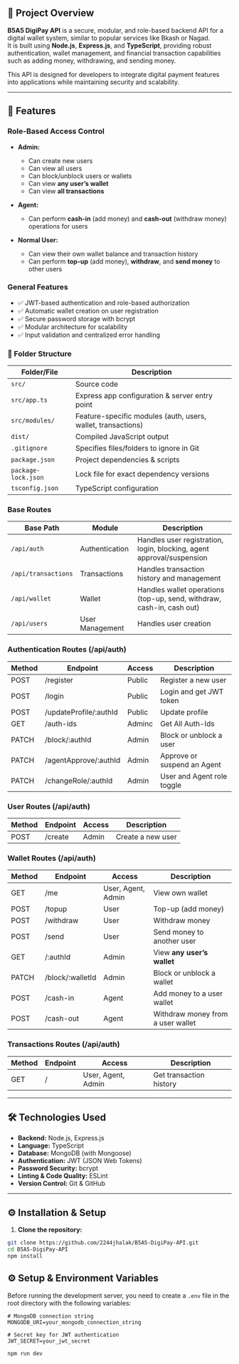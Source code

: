 

## 📌 Project Overview

**B5A5 DigiPay API** is a secure, modular, and role-based backend API for a digital wallet system, similar to popular services like Bkash or Nagad.  
It is built using **Node.js**, **Express.js**, and **TypeScript**, providing robust authentication, wallet management, and financial transaction capabilities such as adding money, withdrawing, and sending money.

This API is designed for developers to integrate digital payment features into applications while maintaining security and scalability.

---

## 🚀 Features

### Role-Based Access Control

- **Admin:**  
  - Can create new users  
  - Can view all users  
  - Can block/unblock users or wallets  
  - Can view **any user’s wallet**  
  - Can view **all transactions**  

- **Agent:**  
  - Can perform **cash-in** (add money) and **cash-out** (withdraw money) operations for users  

- **Normal User:**  
  - Can view their own wallet balance and transaction history  
  - Can perform **top-up** (add money), **withdraw**, and **send money** to other users  

### General Features

- ✅ JWT-based authentication and role-based authorization  
- ✅ Automatic wallet creation on user registration  
- ✅ Secure password storage with bcrypt  
- ✅ Modular architecture for scalability  
- ✅ Input validation and centralized error handling

### 📂 Folder Structure

| Folder/File         | Description                                                      |
|--------------------|------------------------------------------------------------------|
| `src/`             | Source code                                                      |
| `src/app.ts`       | Express app configuration & server entry point                  |
| `src/modules/`     | Feature-specific modules (auth, users, wallet, transactions)    |
| `dist/`            | Compiled JavaScript output                                       |
| `.gitignore`       | Specifies files/folders to ignore in Git                        |
| `package.json`     | Project dependencies & scripts                                   |
| `package-lock.json`| Lock file for exact dependency versions                           |
| `tsconfig.json`    | TypeScript configuration                                         |

### Base Routes

| Base Path                  | Module                 | Description                                  |
|-----------------------------|-----------------------|----------------------------------------------|
| `/api/auth`                 | Authentication        | Handles user registration, login, blocking, agent approval/suspension  |
| `/api/transactions`         | Transactions          | Handles transaction history and management   |
| `/api/wallet`               | Wallet                | Handles wallet operations (top-up, send, withdraw, cash-in, cash out) |
| `/api/users`                | User Management       | Handles user creation |


### Authentication Routes (/api/auth)
| Method | Endpoint  | Access | Description             |
| ------ | --------- | ------ | ----------------------- |
| POST   | /register | Public | Register a new user     |
| POST   | /login    | Public | Login and get JWT token |
| POST   | /updateProfile/:authId  | Public | Update profile |
| GET  | /auth-ids  | Adminc | Get All Auth-Ids |
| PATCH  | /block/:authId        | Admin  | Block or unblock a user     |
| PATCH  | /agentApprove/:authId | Admin  | Approve or suspend an Agent |
| PATCH  | /changeRole/:authId | Admin  | User and Agent role toggle |

### User Routes (/api/auth)          
| Method | Endpoint           | Access | Description                 |
| ------ | ------------------ | ------ | --------------------------- |
| POST   | /create            | Admin  | Create a new user           |

### Wallet Routes (/api/auth)
| Method | Endpoint          | Access             | Description                |
| ------ | ----------------- | ------------------ | -------------------------- |
| GET    | /me               | User, Agent, Admin | View own wallet            |
| POST   | /topup            | User               | Top-up (add money)         |
| POST   | /withdraw         | User               | Withdraw money             |
| POST   | /send             | User               | Send money to another user |
| GET    | /:authId         | Admin              | View **any user’s wallet** |
| PATCH  | /block/:walletId | Admin              | Block or unblock a wallet  |
| POST   | /cash-in  | Agent  | Add money to a user wallet        |
| POST   | /cash-out | Agent  | Withdraw money from a user wallet |


### Transactions Routes (/api/auth)
| Method | Endpoint | Access             | Description             |
| ------ | -------- | ------------------ | ----------------------- |
| GET    | /        | User, Agent, Admin | Get transaction history |


---

## 🛠️ Technologies Used

- **Backend:** Node.js, Express.js  
- **Language:** TypeScript  
- **Database:** MongoDB (with Mongoose)  
- **Authentication:** JWT (JSON Web Tokens)  
- **Password Security:** bcrypt  
- **Linting & Code Quality:** ESLint  
- **Version Control:** Git & GitHub  

---

## ⚙️ Installation & Setup

1. **Clone the repository:**

```bash
git clone https://github.com/2244jhalak/B5A5-DigiPay-API.git
cd B5A5-DigiPay-API
npm install
```
## ⚙️ Setup & Environment Variables

Before running the development server, you need to create a `.env` file in the root directory with the following variables:

```env
# MongoDB connection string
MONGODB_URI=your_mongodb_connection_string

# Secret key for JWT authentication
JWT_SECRET=your_jwt_secret
```
```
npm run dev
```
